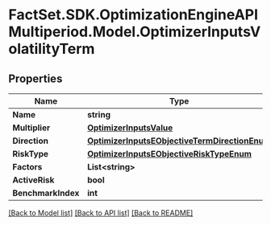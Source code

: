 # FactSet.SDK.OptimizationEngineAPIMultiperiod.Model.OptimizerInputsVolatilityTerm

## Properties

Name | Type | Description | Notes
------------ | ------------- | ------------- | -------------
**Name** | **string** |  | [optional] 
**Multiplier** | [**OptimizerInputsValue**](OptimizerInputsValue.md) |  | [optional] 
**Direction** | [**OptimizerInputsEObjectiveTermDirectionEnum**](OptimizerInputsEObjectiveTermDirectionEnum.md) |  | [optional] 
**RiskType** | [**OptimizerInputsEObjectiveRiskTypeEnum**](OptimizerInputsEObjectiveRiskTypeEnum.md) |  | [optional] 
**Factors** | **List&lt;string&gt;** |  | [optional] 
**ActiveRisk** | **bool** |  | [optional] 
**BenchmarkIndex** | **int** |  | [optional] 

[[Back to Model list]](../README.md#documentation-for-models) [[Back to API list]](../README.md#documentation-for-api-endpoints) [[Back to README]](../README.md)


